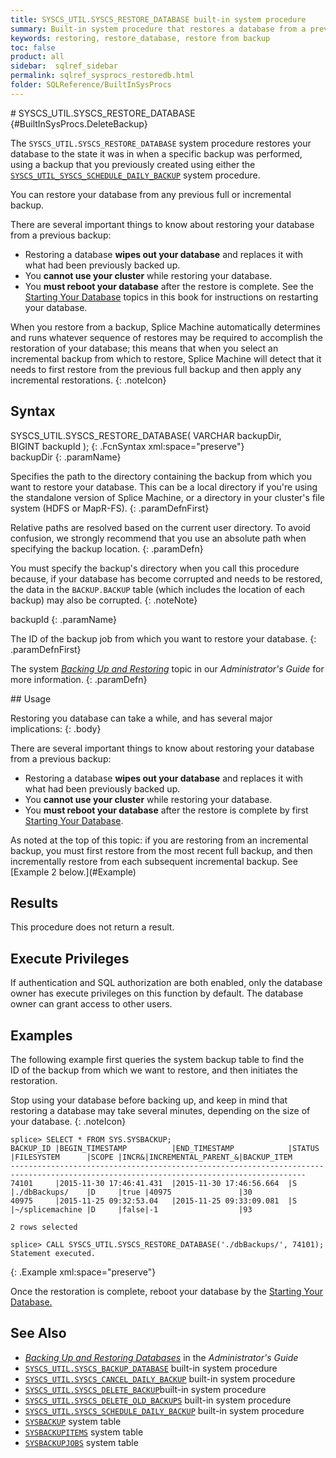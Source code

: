 ```yaml
---
title: SYSCS_UTIL.SYSCS_RESTORE_DATABASE built-in system procedure
summary: Built-in system procedure that restores a database from a previous backup.
keywords: restoring, restore_database, restore from backup
toc: false
product: all
sidebar:  sqlref_sidebar
permalink: sqlref_sysprocs_restoredb.html
folder: SQLReference/BuiltInSysProcs
---
```

<section>
<div class="TopicContent" data-swiftype-index="true" markdown="1">
# SYSCS_UTIL.SYSCS_RESTORE_DATABASE   {#BuiltInSysProcs.DeleteBackup}

The `SYSCS_UTIL.SYSCS_RESTORE_DATABASE` system procedure restores your
database to the state it was in when a specific backup was performed,
using a backup that you previously created using either the
[`SYSCS_UTIL_SYSCS_SCHEDULE_DAILY_BACKUP`](sqlref_sysprocs_scheduledailybackup.html) system
procedure.

You can restore your database from any previous full or incremental
backup.

There are several important things to know about restoring your database
from a previous backup:

* Restoring a database **wipes out your database** and replaces it with
  what had been previously backed up.
* You **cannot use your cluster** while restoring your database.
* You **must reboot your database** after the restore is complete. See
  the [Starting Your Database](onprem_admin_startingdb.html) topics in
  this book for instructions on restarting your database.

When you restore from a backup, Splice Machine automatically determines
and runs whatever sequence of restores may be required to accomplish the
restoration of your database; this means that when you select an
incremental backup from which to restore, Splice Machine will detect
that it needs to first restore from the previous full backup and then
apply any incremental restorations.
{: .noteIcon}

## Syntax

<div class="fcnWrapperWide" markdown="1">
    SYSCS_UTIL.SYSCS_RESTORE_DATABASE( VARCHAR backupDir,
                                       BIGINT backupId ); 
{: .FcnSyntax xml:space="preserve"}

</div>
<div class="paramList" markdown="1">
backupDir
{: .paramName}

Specifies the path to the directory containing the backup from which you
want to restore your database. This can be a local directory if you're
using the standalone version of Splice Machine, or a directory in your
cluster's file system (HDFS or MapR-FS).
{: .paramDefnFirst}

Relative paths are resolved based on the current user directory. To
avoid confusion, we strongly recommend that you use an absolute path
when specifying the backup location.
{: .paramDefn}

You must specify the backup's directory when you call this procedure
because, if your database has become corrupted and needs to be restored,
the data in the `BACKUP.BACKUP` table (which includes the location of
each backup) may also be corrupted.
{: .noteNote}

backupId
{: .paramName}

The ID of the backup job from which you want to restore your database.
{: .paramDefnFirst}

The system [*Backing Up and Restoring*](onprem_admin_backingup.html)
topic in our *Administrator's Guide* for more information.
{: .paramDefn}

</div>
## Usage

Restoring you database can take a while, and has several major
implications:
{: .body}

<div class="notePlain" markdown="1">
There are several important things to know about restoring your database
from a previous backup:

* Restoring a database **wipes out your database** and replaces it with
  what had been previously backed up.
* You **cannot use your cluster** while restoring your database.
* You **must reboot your database** after the restore is complete by
  first [Starting Your Database](onprem_admin_startingdb.html).

</div>
As noted at the top of this topic: if you are restoring from an
incremental backup, you must first restore from the most recent full
backup, and then incrementally restore from each subsequent incremental
backup. See [Example 2 below.](#Example)

## Results

This procedure does not return a result.

## Execute Privileges

If authentication and SQL authorization are both enabled, only the
database owner has execute privileges on this function by default. The
database owner can grant access to other users.

## Examples

The following example first queries the system backup table to find the
ID of the backup from which we want to restore, and then initiates the
restoration.

Stop using your database before backing up, and keep in mind that
restoring a database may take several minutes, depending on the size of
your database.
{: .noteIcon}

    
    splice> SELECT * FROM SYS.SYSBACKUP;
    BACKUP_ID |BEGIN_TIMESTAMP          |END_TIMESTAMP            |STATUS    |FILESYSTEM      |SCOPE |INCR&|INCREMENTAL_PARENT_&|BACKUP_ITEM
    ----------------------------------------------------------------------------------------------------------------------------------------
    74101     |2015-11-30 17:46:41.431  |2015-11-30 17:46:56.664  |S         |./dbBackups/    |D     |true |40975               |30
    40975     |2015-11-25 09:32:53.04   |2015-11-25 09:33:09.081  |S         |~/splicemachine |D     |false|-1                  |93
    
    2 rows selected
    
    splice> CALL SYSCS_UTIL.SYSCS_RESTORE_DATABASE('./dbBackups/', 74101);
    Statement executed.
{: .Example xml:space="preserve"}

Once the restoration is complete, reboot your database by the [Starting
Your Database.](onprem_admin_startingdb.html)

## See Also

* [*Backing Up and Restoring Databases*](onprem_admin_backingup.html) in
  the *Administrator's Guide*
* [`SYSCS_UTIL.SYSCS_BACKUP_DATABASE`](sqlref_sysprocs_backupdb.html)
  built-in system procedure
* [`SYSCS_UTIL.SYSCS_CANCEL_DAILY_BACKUP`](sqlref_sysprocs_canceldailybackup.html)
  built-in system procedure
* [`SYSCS_UTIL.SYSCS_DELETE_BACKUP`](sqlref_sysprocs_deletebackup.html)built-in
  system procedure
* [`SYSCS_UTIL.SYSCS_DELETE_OLD_BACKUPS`](sqlref_sysprocs_deleteoldbackups.html)
  built-in system procedure
* [`SYSCS_UTIL.SYSCS_SCHEDULE_DAILY_BACKUP`](sqlref_sysprocs_scheduledailybackup.html)
  built-in system procedure
* [`SYSBACKUP`](sqlref_systables_sysbackup.html) system table
* [`SYSBACKUPITEMS`](sqlref_systables_sysbackupitems.html) system table
* [`SYSBACKUPJOBS`](sqlref_systables_sysbackupjobs.html) system table

</div>
</section>

